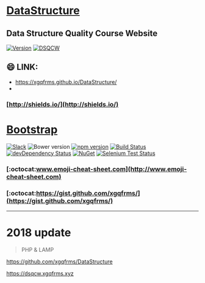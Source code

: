 # [DataStructure](https://xgqfrms.github.io/DataStructure)

## Data Structure Quality Course Website 

[![Version](https://github.com/xgqfrms/DataStructure/blob/gh-pages/images/logo.svg)](https://xgqfrms.github.io/DataStructure)
[![DSQCW](https://github.com/xgqfrms/DataStructure/blob/gh-pages/images/Windmill%20.png)](https://xgqfrms.github.io/DataStructure)

## :smile: LINK:
* https://xgqfrms.github.io/DataStructure/
* 

### [http://shields.io/](http://shields.io/)

# [Bootstrap](http://getbootstrap.com)

[![Slack](https://bootstrap-slack.herokuapp.com/badge.svg)](https://bootstrap-slack.herokuapp.com)
![Bower version](https://img.shields.io/bower/v/bootstrap.svg)
[![npm version](https://img.shields.io/npm/v/bootstrap.svg)](https://www.npmjs.com/package/bootstrap)
[![Build Status](https://img.shields.io/travis/twbs/bootstrap/master.svg)](https://travis-ci.org/twbs/bootstrap)
[![devDependency Status](https://img.shields.io/david/dev/twbs/bootstrap.svg)](https://david-dm.org/twbs/bootstrap#info=devDependencies)
[![NuGet](https://img.shields.io/nuget/v/bootstrap.svg)](https://www.nuget.org/packages/Bootstrap)
[![Selenium Test Status](https://saucelabs.com/browser-matrix/bootstrap.svg)](https://saucelabs.com/u/bootstrap)


### [:octocat:www.emoji-cheat-sheet.com](http://www.emoji-cheat-sheet.com)  
### [:octocat:https://gist.github.com/xgqfrms/](https://gist.github.com/xgqfrms/)  



***

# 2018 update

> PHP & LAMP

https://github.com/xgqfrms/DataStructure

https://dsqcw.xgqfrms.xyz
